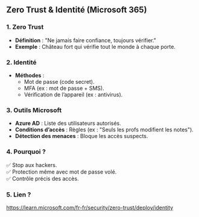## Zero Trust & Identité (Microsoft 365)

### 1. Zero Trust
- **Définition** : "Ne jamais faire confiance, toujours vérifier."
- **Exemple** : Château fort qui vérifie tout le monde à chaque porte.

### 2. Identité
- **Méthodes** : 
  - Mot de passe (code secret).
  - MFA (ex : mot de passe + SMS).
  - Vérification de l’appareil (ex : antivirus).

### 3. Outils Microsoft
- **Azure AD** : Liste des utilisateurs autorisés.
- **Conditions d’accès** : Règles (ex : "Seuls les profs modifient les notes").
- **Détection des menaces** : Bloque les accès suspects.

### 4. Pourquoi ?
✅ Stop aux hackers.  
✅ Protection même avec mot de passe volé.  
✅ Contrôle précis des accès.

### 5. Lien ?
https://learn.microsoft.com/fr-fr/security/zero-trust/deploy/identity
